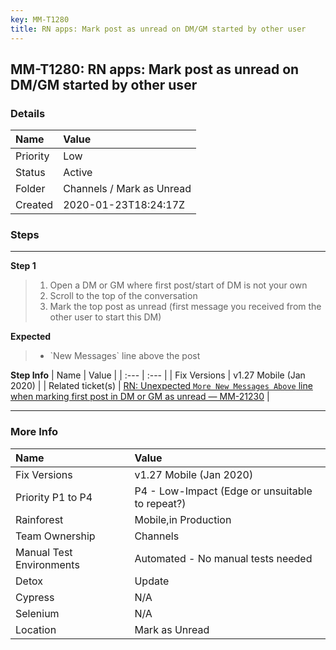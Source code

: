```yaml
---
key: MM-T1280
title: RN apps: Mark post as unread on DM/GM started by other user
---
```


## MM-T1280: RN apps: Mark post as unread on DM/GM started by other user

### Details

| Name     | Value                     |
| :------- | :------------------------ |
| Priority | Low                       |
| Status   | Active                    |
| Folder   | Channels / Mark as Unread |
| Created  | 2020-01-23T18:24:17Z      |

### Steps

<hr/>

**Step 1**

> <article><ol><li>Open a DM or GM where first post/start of DM is not your own</li><li>Scroll to the top of the conversation</li><li>Mark the top post as unread (first message you received from the other user to start this DM)</li></ol></article>

**Expected**

> <article><ul><li><span data-sheets-userformat='{"2":7041,"3":{"1":0},"10":2,"11":4,"12":0,"14":[null,2,0],"15":"arial,sans,sans-serif"}' data-sheets-value='{"1":2,"2":"`New Messages` line above the post"}'>`New Messages` line above the post</span></li></ul></article>

**Step Info**
| Name | Value |
| :--- | :--- |
| Fix Versions | v1.27 Mobile (Jan 2020) |
| Related ticket(s) | <a href="https://mattermost.atlassian.net/browse/MM-21230" rel="noopener noreferrer" target="_blank">RN: Unexpected `More New Messages Above` line when marking first post in DM or GM as unread — MM-21230</a> |

<hr/>

### More Info

| Name                     | Value                                           |
| :----------------------- | :---------------------------------------------- |
| Fix Versions             | v1.27 Mobile (Jan 2020)                         |
| Priority P1 to P4        | P4 - Low-Impact (Edge or unsuitable to repeat?) |
| Rainforest               | Mobile,in Production                            |
| Team Ownership           | Channels                                        |
| Manual Test Environments | Automated - No manual tests needed              |
| Detox                    | Update                                          |
| Cypress                  | N/A                                             |
| Selenium                 | N/A                                             |
| Location                 | Mark as Unread                                  |
